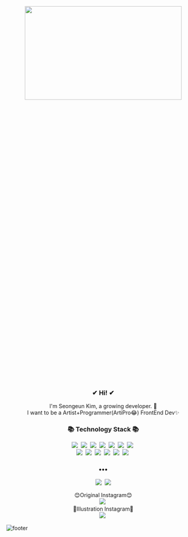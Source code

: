 <p align="center">
  <img src = "https://user-images.githubusercontent.com/62641359/124607889-38e05f80-dea9-11eb-9db7-7790fd02a5eb.png" width="90%" height="25%">
</p>
  
<h3 align="center"> ✔ Hi! ✔ </h3>
<p align="center">
I'm Seongeun Kim, a growing developer. 🌱 <br>
I want to be a Artist+Programmer(ArtiPro😂)
FrontEnd Dev✨
</p>
<h3 align="center">📚 Technology Stack 📚</h3>
<p align="center">
  <img src="https://img.shields.io/badge/Python-3766AB?style=flat-square&logo=Python&logoColor=white"/></a>&nbsp 
  <img src="https://img.shields.io/badge/Java-007396?style=flat-square&logo=Java&logoColor=white"/></a>&nbsp 
  <img src="https://img.shields.io/badge/C-A8B9CC?style=flat-square&logo=C&logoColor=white"/></a>&nbsp 
  <img src="https://img.shields.io/badge/Javascript-ffb13b?style=flat-square&logo=javascript&logoColor=white"/></a>&nbsp 
  <img src="https://img.shields.io/badge/css-1572B6?style=flat-square&logo=css3&logoColor=white"/></a>&nbsp 
  <img src="https://img.shields.io/badge/HTML-11B48A?style=flat-square&logo=HTML5&logoColor=white"/></a>&nbsp 
  <img src="https://img.shields.io/badge/Android-5CD1E5?style=flat-square&logo=android&logoColor=white"/></a>&nbsp 
  <br>
  <img src="https://img.shields.io/badge/React-6DB33F?style=flat-square&logo=React&logoColor=white"/></a>&nbsp 
  <img src="https://img.shields.io/badge/MongoDB-092E20?style=flat-square&logo=MongoDB&logoColor=white"/></a>&nbsp 
  <img src="https://img.shields.io/badge/Dart-E6B91E?style=flat-square&logo=Dart&logoColor=white"/></a>&nbsp 
  <img src="https://img.shields.io/badge/BlockChain-DB3552?style=flat-square&logo=ethereum&logoColor=white"/></a>&nbsp 
  <img src="https://img.shields.io/badge/flutter-333664?style=flat-square&logo=flutter&logoColor=white"/></a>&nbsp 
  <img src="https://img.shields.io/badge/nodeJS-005571?style=flat-square&logo=node.js&logoColor=white"/></a>&nbsp 
</p>


<h3 align="center">•••</h3>

<p align="center">
  <a href="https://blog.naver.com/k0qf_1e"><img src="https://img.shields.io/badge/Tech%20Blog-11B48A?style=flat-square&logo=Naver&logoColor=white&link=https://blog.naver.com/k0qf_1e"/></a>&nbsp
  <a href="mailto:hanhun0318@gmail.com"><img src="https://img.shields.io/badge/Gmail-d14836?style=flat-square&logo=Gmail&logoColor=white&link=mailto:hanhun0318@gmail.com"/></a>
</p>
<p align="center">
  😊Original Instagram😊<br>
  <a href="https://www.instagram.com/ksilver_castle/"><img src="https://img.shields.io/badge/Instagram-E4405F?style=flat-square&logo=Instagram&logoColor=white&link=https://www.instagram.com/ksilver_castle/"/></a>&nbsp<br>
  🎨Illustration Instagram🎨<br>
  <a href="https://www.instagram.com/iwantbeniceillustrator_/"><img src="https://img.shields.io/badge/Instagram-E4405F?style=flat-square&logo=Instagram&logoColor=white&link=https://www.instagram.com/iwantbeniceillustrator_/"/></a>&nbsp<br>
</p>

![footer](https://capsule-render.vercel.app/api?type=slice&color=FAE0D4&height=100&section=footer)
